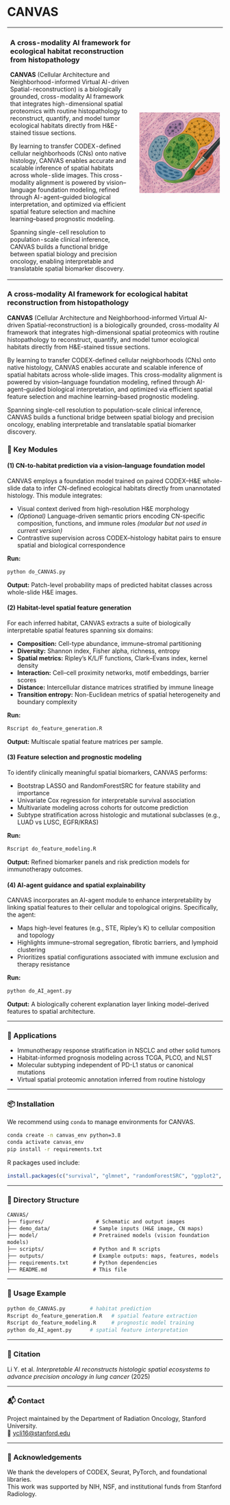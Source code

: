# CANVAS

<table>
<tr>
<td width="60%" valign="top">

### A cross-modality AI framework for ecological habitat reconstruction from histopathology

**CANVAS** (Cellular Architecture and Neighborhood-informed Virtual AI-driven Spatial-reconstruction) is a biologically grounded, cross-modality AI framework that integrates high-dimensional spatial proteomics with routine histopathology to reconstruct, quantify, and model tumor ecological habitats directly from H&E-stained tissue sections.

By learning to transfer CODEX-defined cellular neighborhoods (CNs) onto native histology, CANVAS enables accurate and scalable inference of spatial habitats across whole-slide images. This cross-modality alignment is powered by vision–language foundation modeling, refined through AI-agent–guided biological interpretation, and optimized via efficient spatial feature selection and machine learning–based prognostic modeling.

Spanning single-cell resolution to population-scale clinical inference, CANVAS builds a functional bridge between spatial biology and precision oncology, enabling interpretable and translatable spatial biomarker discovery.

</td>
<td width="40%" align="center" valign="middle">

<img src="https://github.com/Yuchen588/CANVAS/blob/main/CANVAS_image.png?raw=true" style="max-width:100%; height:auto;">

</td>
</tr>
</table>

### A cross-modality AI framework for ecological habitat reconstruction from histopathology

**CANVAS** (Cellular Architecture and Neighborhood-informed Virtual AI-driven Spatial-reconstruction) is a biologically grounded, cross-modality AI framework that integrates high-dimensional spatial proteomics with routine histopathology to reconstruct, quantify, and model tumor ecological habitats directly from H&E-stained tissue sections.

By learning to transfer CODEX-defined cellular neighborhoods (CNs) onto native histology, CANVAS enables accurate and scalable inference of spatial habitats across whole-slide images. This cross-modality alignment is powered by vision–language foundation modeling, refined through AI-agent–guided biological interpretation, and optimized via efficient spatial feature selection and machine learning–based prognostic modeling.

Spanning single-cell resolution to population-scale clinical inference, CANVAS builds a functional bridge between spatial biology and precision oncology, enabling interpretable and translatable spatial biomarker discovery.

### 🔧 Key Modules

#### (1) CN-to-habitat prediction via a vision–language foundation model

CANVAS employs a foundation model trained on paired CODEX–H&E whole-slide data to infer CN-defined ecological habitats directly from unannotated histology. This module integrates:

- Visual context derived from high-resolution H&E morphology
- *(Optional)* Language-driven semantic priors encoding CN-specific composition, functions, and immune roles *(modular but not used in current version)*
- Contrastive supervision across CODEX–histology habitat pairs to ensure spatial and biological correspondence

**Run:**

```bash
python do_CANVAS.py
```

**Output:** Patch-level probability maps of predicted habitat classes across whole-slide H&E images.

#### (2) Habitat-level spatial feature generation

For each inferred habitat, CANVAS extracts a suite of biologically interpretable spatial features spanning six domains:

- **Composition:** Cell-type abundance, immune–stromal partitioning
- **Diversity:** Shannon index, Fisher alpha, richness, entropy
- **Spatial metrics:** Ripley’s K/L/F functions, Clark–Evans index, kernel density
- **Interaction:** Cell–cell proximity networks, motif embeddings, barrier scores
- **Distance:** Intercellular distance matrices stratified by immune lineage
- **Transition entropy:** Non-Euclidean metrics of spatial heterogeneity and boundary complexity

**Run:**

```bash
Rscript do_feature_generation.R
```

**Output:** Multiscale spatial feature matrices per sample.

#### (3) Feature selection and prognostic modeling

To identify clinically meaningful spatial biomarkers, CANVAS performs:

- Bootstrap LASSO and RandomForestSRC for feature stability and importance
- Univariate Cox regression for interpretable survival association
- Multivariate modeling across cohorts for outcome prediction
- Subtype stratification across histologic and mutational subclasses (e.g., LUAD vs LUSC, EGFR/KRAS)

**Run:**

```bash
Rscript do_feature_modeling.R
```

**Output:** Refined biomarker panels and risk prediction models for immunotherapy outcomes.

#### (4) AI-agent guidance and spatial explainability

CANVAS incorporates an AI-agent module to enhance interpretability by linking spatial features to their cellular and topological origins. Specifically, the agent:

- Maps high-level features (e.g., STE, Ripley’s K) to cellular composition and topology
- Highlights immune–stromal segregation, fibrotic barriers, and lymphoid clustering
- Prioritizes spatial configurations associated with immune exclusion and therapy resistance

**Run:**

```bash
python do_AI_agent.py
```

**Output:** A biologically coherent explanation layer linking model-derived features to spatial architecture.

---

### 🚀 Applications

- Immunotherapy response stratification in NSCLC and other solid tumors
- Habitat-informed prognosis modeling across TCGA, PLCO, and NLST
- Molecular subtyping independent of PD-L1 status or canonical mutations
- Virtual spatial proteomic annotation inferred from routine histology

---

### 📦 Installation

We recommend using `conda` to manage environments for CANVAS.

```bash
conda create -n canvas_env python=3.8
conda activate canvas_env
pip install -r requirements.txt
```

R packages used include:

```r
install.packages(c("survival", "glmnet", "randomForestSRC", "ggplot2", "vegan", "entropy", "spatstat"))
```

---

### 📂 Directory Structure

```
CANVAS/
├── figures/                 # Schematic and output images
├── demo_data/              # Sample inputs (H&E image, CN maps)
├── model/                  # Pretrained models (vision foundation models)
├── scripts/                # Python and R scripts
├── outputs/                # Example outputs: maps, features, models
├── requirements.txt        # Python dependencies
├── README.md               # This file
```

---

### 🧪 Usage Example

```bash
python do_CANVAS.py        # habitat prediction
Rscript do_feature_generation.R   # spatial feature extraction
Rscript do_feature_modeling.R     # prognostic model training
python do_AI_agent.py      # spatial feature interpretation
```

---

### 📄 Citation

Li Y. et al. *Interpretable AI reconstructs histologic spatial ecosystems to advance precision oncology in lung cancer* (2025)

---

### 📬 Contact

Project maintained by the Department of Radiation Oncology, Stanford University.\
📧 [ycli16@stanford.edu](mailto\:ycli16@stanford.edu)

---

### 🧠 Acknowledgements

We thank the developers of CODEX, Seurat, PyTorch, and foundational libraries.\
This work was supported by NIH, NSF, and institutional funds from Stanford Radiology.

